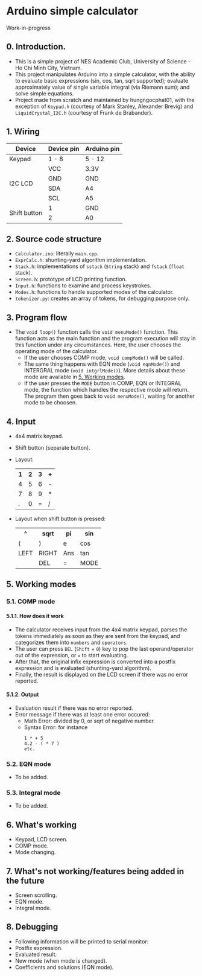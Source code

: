 # Arduino simple calculator
Work-in-progress

## 0. Introduction.
- This is a simple project of NES Academic Club, University of Science - Ho Chi Minh City, Vietnam.
- This project manipulates Arduino into a simple calculator, with the ability to evaluate basic expressions (sin, cos, tan, sqrt supported); evaluate approximately value of single variable integral (via Riemann sum); and solve simple equations.
- Project made from scratch and maintained by hungngocphat01, with the exception of ``Keypad.h`` (courtesy of Mark Stanley, Alexander Brevig) and ``LiquidCrystal_I2C.h`` (courtesy of Frank de Brabander).

## 1. Wiring
<table class="tg">
<thead>
  <tr>
    <th class="tg-1wig">Device</th>
    <th class="tg-1wig">Device pin</th>
    <th class="tg-1wig">Arduino pin</th>
  </tr>
</thead>
<tbody>
  <tr>
    <td class="tg-1wig">Keypad</td>
    <td class="tg-0lax">1 - 8</td>
    <td class="tg-0lax">5 - 12</td>
  </tr>
  <tr>
    <td class="tg-1wig" rowspan="4">I2C LCD</td>
    <td class="tg-0lax">VCC</td>
    <td class="tg-0lax">3.3V</td>
  </tr>
  <tr>
    <td class="tg-0lax">GND</td>
    <td class="tg-0lax">GND</td>
  </tr>
  <tr>
    <td class="tg-0lax">SDA</td>
    <td class="tg-0lax">A4</td>
  </tr>
  <tr>
    <td class="tg-0lax">SCL</td>
    <td class="tg-0lax">A5</td>
  </tr>
  <tr>
    <td class="tg-1wig" rowspan="2">Shift button</td>
    <td class="tg-0lax">1</td>
    <td class="tg-0lax">GND</td>
  </tr>
  <tr>
    <td class="tg-0lax">2</td>
    <td class="tg-0lax">A0</td>
  </tr>
</tbody>
</table>

## 2. Source code structure
- ``Calculator.ino``: literally ``main.cpp``.
- ``ExprCalc.h``: shunting-yard algorithm implementation.
- ``Stack.h``: implementations of ``sstack`` (``String`` stack) and ``fstack`` (``float`` stack).
- ``Screen.h``: prototype of LCD printing function.
- ``Input.h``: functions to examine and process keystrokes.
- ``Modes.h``: functions to handle supported modes of the calculator.
- ``tokenizer.py``: creates an array of tokens, for debugging purpose only.

## 3. Program flow
- The ``void loop()`` function calls the ``void menuMode()`` function. This function acts as the main function and the program execution will stay in this function under any circumstances. Here, the user chooses the operating mode of the calculator.
  - If the user chooses COMP mode, ``void compMode()`` will be called.
  - The same thing happens with EQN mode (``void eqnMode()``) and INTERGRAL mode (``void intgrlMode()``). More details about these mode are available in [5. Working modes](#51-comp-mode).
  - If the user presses the ``MODE`` button in COMP, EQN or INTEGRAL mode, the function which handles the respective mode will return. The program then goes back to ``void menuMode()``, waiting for another mode to be choosen.

## 4. Input
- 4x4 matrix keypad.
- Shift button (separate button).
- Layout:
  <table class="tg">
    <tbody>
    <tr>
      <th class="tg-0lax">1</th>
      <th class="tg-0lax">2</th>
      <th class="tg-0lax">3</th>
      <th class="tg-0lax">+</th>
    </tr>
    <tr>
      <td class="tg-0lax">4</td>
      <td class="tg-0lax">5</td>
      <td class="tg-0lax">6</td>
      <td class="tg-0lax">-</td>
    </tr>
    <tr>
      <td class="tg-0lax">7</td>
      <td class="tg-0lax">8</td>
      <td class="tg-0lax">9</td>
      <td class="tg-0lax">*</td>
    </tr>
    <tr>
      <td class="tg-0lax">.</td>
      <td class="tg-0lax">0</td>
      <td class="tg-0lax">=</td>
      <td class="tg-0lax">/</td>
    </tr>
  </tbody>
  </table>

- Layout when shift button is pressed:
  <table class="tg">
  <tbody>
    <tr>
      <th class="tg-0lax">^</th>
      <th class="tg-0lax">sqrt</th>
      <th class="tg-0lax">pi</th>
      <th class="tg-0lax">sin</th>
    </tr>
    <tr>
      <td class="tg-0lax">(</td>
      <td class="tg-0lax">)</td>
      <td class="tg-0lax">e</td>
      <td class="tg-0lax">cos</td>
    </tr>
    <tr>
      <td class="tg-0lax">LEFT</td>
      <td class="tg-0lax">RIGHT</td>
      <td class="tg-0lax">Ans</td>
      <td class="tg-0lax">tan</td>
    </tr>
    <tr>
      <td class="tg-0lax"></td>
      <td class="tg-0lax">DEL</td>
      <td class="tg-0lax">=</td>
      <td class="tg-0lax">MODE</td>
    </tr>
  </tbody>
  </table>

## 5. Working modes
### 5.1. COMP mode

#### 5.1.1. How does it work
- The calculator receives input from the 4x4 matrix keypad, parses the tokens immediately as soon as they are sent from the keypad, and categorizes them into ``numbers`` and ``operators``.
- The user can press ``DEL`` (``Shift`` + ``0``) key to pop the last operand/operator out of the expression, or ``=`` to start evaluating.
- After that, the original infix expression is converted into a postfix expression and is evaluated (shunting-yard algorithm).
- Finally, the result is displayed on the LCD screen if there was no error reported.

#### 5.1.2. Output
- Evaluation result if there was no error reported.
- Error message if there was at least one error occured:
  - Math Error: divided by 0, or sqrt of negative number.
  - Syntax Error: for instance
    ```
    1 * + 5
    4.2 - ( * 7 )
    etc.
    ```
### 5.2. EQN mode
- To be added.
### 5.3. Integral mode
- To be added.

## 6. What's working
- Keypad, LCD screen.
- COMP mode.
- Mode changing.

## 7. What's not working/features being added in the future
- Screen scrolling.
- EQN mode.
- Integral mode.

## 8. Debugging
- Following information will be printed to serial monitor:
 - Postfix expression.
 - Evaluated result.
 - New mode (when mode is changed).
 - Coefficients and solutions (EQN mode).
